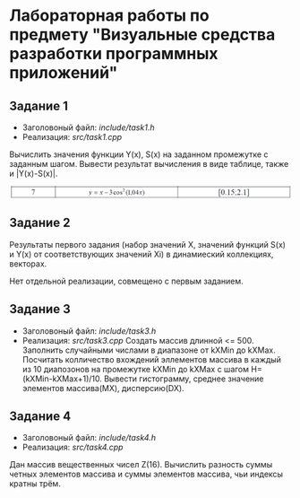 # Лабораторная работы по предмету "Визуальные средства разработки программных приложений"

## Задание 1
- Заголовоный файл: *include/task1.h*
- Реализация: *src/task1.cpp*

Вычислить значения функции Y(x), S(x) на заданном промежутке с заданным шагом.
Вывести результат вычисления в виде таблице, также и |Y(x)-S(x)|.

![Условие функции](docs/function.png "Условие функции")

## Задание 2
Результаты первого задания (набор значений X, значений функций S(x) и Y(x) от соответствующих значений Xi) в динамиеский коллекциях, векторах.

Нет отдельной реализации, совмещено с первым заданием.

## Задание 3
- Заголовоный файл: *include/task3.h*
- Реализация: *src/task3.cpp*
Создать массив длинной <= 500.
Заполнить случайными числами в диапазоне от kXMin до kXMax.
Посчитать колличество вхождений эллементов массива в каждый из 10 диапозонов на промежутке kXMin до kXMax с шагом H=(kXMin-kXMax+1)/10.
Вывести гистограмму, среднее значение элементов массива(MX), дисперсию(DX).

## Задание 4
- Заголовоный файл: *include/task4.h*
- Реализация: *src/task4.cpp*

Дан массив вещественных чисел Z(16).
Вычислить разность суммы четных элементов массива и суммы элементов массива, чьи индексы кратны трём.
